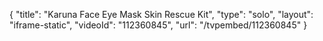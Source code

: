 {
    "title": "Karuna Face   Eye Mask Skin Rescue Kit",
    "type": "solo",
    "layout": "iframe-static",
    "videoId": "112360845",
    "url": "\/tvpembed\/112360845"
}